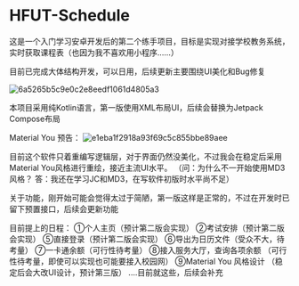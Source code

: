 # HFUT-Schedule
这是一个入门学习安卓开发后的第二个练手项目，目标是实现对接学校教务系统，实时获取课程表（也因为我不喜欢用小程序……）

目前已完成大体结构开发，可以日用，后续更新主要围绕UI美化和Bug修复

![6a5265b5c9e0c2e8eedf1061d4805a3](https://github.com/Chiu-xaH/HFUT-Schedule/assets/116127902/8f10be63-e1d0-4fed-a9f8-97e97d627ded)

本项目采用纯Kotlin语言，第一版使用XML布局UI，后续会替换为Jetpack Compose布局

Material You 预告：
![e1eba1f2918a93f69c5c855bbe89aee](https://github.com/Chiu-xaH/HFUT-Schedule/assets/116127902/83955625-3fc6-4edb-87e8-573a55506bbf)


目前这个软件只着重编写逻辑层，对于界面仍然没美化，不过我会在稳定后采用Material You风格进行重绘，接近主流UI水平。
（问：为什么不一开始使用MD3风格？
答：我还在学习JC和MD3，在写软件初版时水平尚不足）

关于功能，刚开始可能会觉得太过于简陋，第一版这样是正常的，不过在开发时已留下预置接口，后续会更新功能

目前提上的日程：
①个人主页（预计第二版会实现）
②考试安排（预计第二版会实现）
⑤直接登录（预计第二版会实现）
⑥导出为日历文件（受众不大，待考量）
⑦一卡通余额（可行性待考量）
⑧接入服务大厅，查询各项余额
（可行性待考量，即使可以实现也可能要接入校园网）
⑨Material You 风格设计
（稳定后会大改UI设计，预计第三版）
....目前就这些，后续会补充


